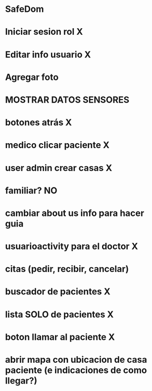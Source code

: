 # SafeDom

# Iniciar sesion rol X
# Editar info usuario X
# Agregar foto
# MOSTRAR DATOS SENSORES
# botones atrás X
# medico clicar paciente X
# user admin crear casas X
# familiar? NO
# cambiar about us info para hacer guia
# usuarioactivity para el doctor X
# citas (pedir, recibir, cancelar)
# buscador de pacientes X
# lista SOLO de pacientes X
# boton llamar al paciente X
# abrir mapa con ubicacion de casa paciente (e indicaciones de como llegar?)


